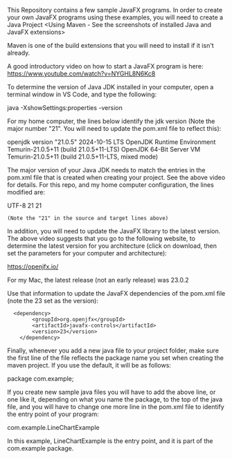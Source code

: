 This Repository contains a few sample JavaFX programs.  In order to create
your own JavaFX programs using these examples, you will need to create a
Java Project <Using Maven - See the screenshots of installed Java and JavaFX extensions>

Maven is one of the build extensions that you will need to install if it isn't
already.  

A good introductory video on how to start a JavaFX program is here:
https://www.youtube.com/watch?v=NYGHL8N6Kc8

To determine the version of Java JDK installed in your computer, open a terminal window in VS Code, and type the following:

java -XshowSettings:properties -version

For my home computer, the lines below identify the jdk version (Note the major number "21". You will need to update the pom.xml file to reflect this):

openjdk version "21.0.5" 2024-10-15 LTS
OpenJDK Runtime Environment Temurin-21.0.5+11 (build 21.0.5+11-LTS)
OpenJDK 64-Bit Server VM Temurin-21.0.5+11 (build 21.0.5+11-LTS, mixed mode)


The major version of your Java JDK needs to match the entries in the pom.xml file that is created when creating your project.  See the above video for
details.  For this repo, and my home computer configuration, the lines modified are:

 <properties>
        <project.build.sourceEncoding>UTF-8</project.build.sourceEncoding>
        <maven.compiler.source>21</maven.compiler.source>
        <maven.compiler.target>21</maven.compiler.target>
    </properties>

    (Note the "21" in the source and target lines above)

In addition, you will need to update the JavaFX library to the latest version. The above video suggests that you go to the following website, to determine
the latest version for you architecture (click on download, then set the parameters for your computer and architecture):

https://openjfx.io/

For my Mac, the latest release (not an early release) was 23.0.2

Use that information to update the JavaFX dependencies of the pom.xml file (note the 23 set as the version):

      <dependency>
            <groupId>org.openjfx</groupId>
            <artifactId>javafx-controls</artifactId>
            <version>23</version>
        </dependency>

Finally, whenever you add a new java file to your project folder, make sure the first line of the file reflects the package name you set when creating the
maven project.  If you use the default, it will be as follows:

package com.example;

If you create new sample java files you will have to add the above line, or one like it, depending on what you name the package, to the top of the java file,
and you will have to change one more line in the pom.xml file to identify the entry point of your program:

  <configuration>
           <mainClass>com.example.LineChartExample</mainClass>
  </configuration>

In this example, LineChartExample is the entry point, and it is part of the com.example package.


        





    
